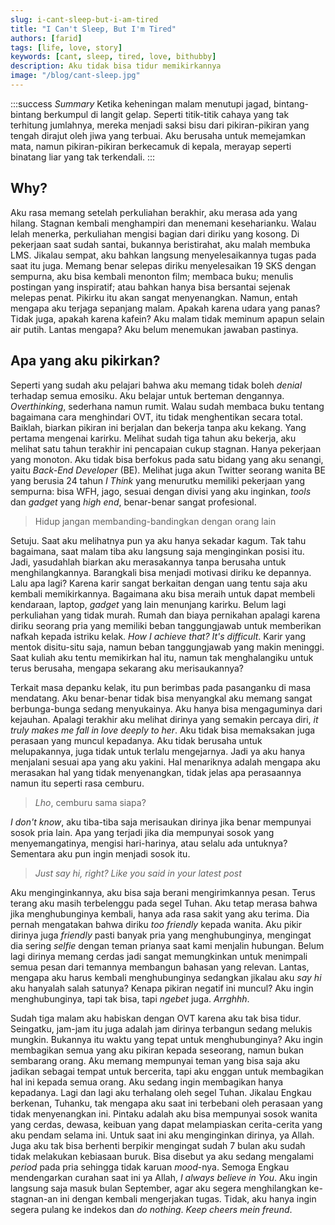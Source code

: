 ```yaml
---
slug: i-cant-sleep-but-i-am-tired
title: "I Can't Sleep, But I'm Tired"
authors: [farid]
tags: [life, love, story]
keywords: [cant, sleep, tired, love, bithubby]
description: Aku tidak bisa tidur memikirkannya
image: "/blog/cant-sleep.jpg"
---
```


:::success _Summary_
Ketika keheningan malam menutupi jagad, bintang-bintang berkumpul di langit gelap. Seperti titik-titik cahaya yang tak terhitung jumlahnya, mereka menjadi saksi bisu dari pikiran-pikiran yang tengah dirajut oleh jiwa yang terbuai. Aku berusaha untuk memejamkan mata, namun pikiran-pikiran berkecamuk di kepala, merayap seperti binatang liar yang tak terkendali.
:::

<!-- truncate -->

## Why?

Aku rasa memang setelah perkuliahan berakhir, aku merasa ada yang hilang. Stagnan kembali menghampiri dan menemani keseharianku. Walau lelah menerka, perkuliahan mengisi bagian dari diriku yang kosong. Di pekerjaan saat sudah santai, bukannya beristirahat, aku malah membuka LMS. Jikalau sempat, aku bahkan langsung menyelesaikannya tugas pada saat itu juga. Memang benar selepas diriku menyelesaikan 19 SKS dengan sempurna, aku bisa kembali menonton film; membaca buku; menulis postingan yang inspiratif; atau bahkan hanya bisa bersantai sejenak melepas penat. Pikirku itu akan sangat menyenangkan. Namun, entah mengapa aku terjaga sepanjang malam. Apakah karena udara yang panas? Tidak juga, apakah karena kafein? Aku malam tidak meminum apapun selain air putih. Lantas mengapa? Aku belum menemukan jawaban pastinya.

## Apa yang aku pikirkan?

Seperti yang sudah aku pelajari bahwa aku memang tidak boleh _denial_ terhadap semua emosiku. Aku belajar untuk berteman dengannya. _Overthinking_, sederhana namun rumit. Walau sudah membaca buku tentang bagaimana cara menghindari OVT, itu tidak menghentikan secara total. Baiklah, biarkan pikiran ini berjalan dan bekerja tanpa aku kekang. Yang pertama mengenai karirku. Melihat sudah tiga tahun aku bekerja, aku melihat satu tahun terakhir ini pencapaian cukup stagnan. Hanya pekerjaan yang monoton. Aku tidak bisa berfokus pada satu bidang yang aku senangi, yaitu _Back-End Developer_ (BE). Melihat juga akun Twitter seorang wanita BE yang berusia 24 tahun _I Think_ yang menurutku memiliki pekerjaan yang sempurna: bisa WFH, jago, sesuai dengan divisi yang aku inginkan, _tools_ dan _gadget_ yang _high end_, benar-benar sangat profesional.

> Hidup jangan membanding-bandingkan dengan orang lain

Setuju. Saat aku melihatnya pun ya aku hanya sekadar kagum. Tak tahu bagaimana, saat malam tiba aku langsung saja menginginkan posisi itu. Jadi, yasudahlah biarkan aku merasakannya tanpa berusaha untuk menghilangkannya. Barangkali bisa menjadi motivasi diriku ke depannya. Lalu apa lagi? Karena karir sangat berkaitan dengan uang tentu saja aku kembali memikirkannya. Bagaimana aku bisa meraih untuk dapat membeli kendaraan, laptop, _gadget_ yang lain menunjang karirku. Belum lagi perkuliahan yang tidak murah. Rumah dan biaya pernikahan apalagi karena diriku seorang pria yang memiliki beban tanggungjawab untuk memberikan nafkah kepada istriku kelak. _How I achieve that? It's difficult_. Karir yang mentok disitu-situ saja, namun beban tanggungjawab yang makin meninggi. Saat kuliah aku tentu memikirkan hal itu, namun tak menghalangiku untuk terus berusaha, mengapa sekarang aku merisaukannya?

Terkait masa depanku kelak, itu pun berimbas pada pasanganku di masa mendatang. Aku benar-benar tidak bisa menyangkal aku memang sangat berbunga-bunga sedang menyukainya. Aku hanya bisa mengaguminya dari kejauhan. Apalagi terakhir aku melihat dirinya yang semakin percaya diri, _it truly makes me fall in love deeply to her_. Aku tidak bisa memaksakan juga perasaan yang muncul kepadanya. Aku tidak berusaha untuk melupakannya, juga tidak untuk terlalu mengejarnya. Jadi ya aku hanya menjalani sesuai apa yang aku yakini. Hal menariknya adalah mengapa aku merasakan hal yang tidak menyenangkan, tidak jelas apa perasaannya namun itu seperti rasa cemburu.

> _Lho_, cemburu sama siapa?

_I don't know_, aku tiba-tiba saja merisaukan dirinya jika benar mempunyai sosok pria lain. Apa yang terjadi jika dia mempunyai sosok yang menyemangatinya, mengisi hari-harinya, atau selalu ada untuknya? Sementara aku pun ingin menjadi sosok itu.

> _Just say hi, right? Like you said in your latest post_

Aku menginginkannya, aku bisa saja berani mengirimkannya pesan. Terus terang aku masih terbelenggu pada segel Tuhan. Aku tetap merasa bahwa jika menghubunginya kembali, hanya ada rasa sakit yang aku terima. Dia pernah mengatakan bahwa diriku _too friendly_ kepada wanita. Aku pikir dirinya juga _friendly_ pasti banyak pria yang menghubunginya, mengingat dia sering _selfie_ dengan teman prianya saat kami menjalin hubungan. Belum lagi dirinya memang cerdas jadi sangat memungkinkan untuk menimpali semua pesan dari temannya membangun bahasan yang relevan. Lantas, mengapa aku harus kembali menghubunginya sedangkan jikalau aku _say hi_ aku hanyalah salah satunya? Kenapa pikiran negatif ini muncul? Aku ingin menghubunginya, tapi tak bisa, tapi _ngebet_ juga. _Arrghhh_.

Sudah tiga malam aku habiskan dengan OVT karena aku tak bisa tidur. Seingatku, jam-jam itu juga adalah jam dirinya terbangun sedang melukis mungkin. Bukannya itu waktu yang tepat untuk menghubunginya? Aku ingin membagikan semua yang aku pikiran kepada seseorang, namun bukan sembarang orang. Aku memang mempunyai teman yang bisa saja aku jadikan sebagai tempat untuk bercerita, tapi aku enggan untuk membagikan hal ini kepada semua orang. Aku sedang ingin membagikan hanya kepadanya. Lagi dan lagi aku terhalang oleh segel Tuhan. Jikalau Engkau berkenan, Tuhanku, tak mengapa aku saat ini terbebani oleh perasaan yang tidak menyenangkan ini. Pintaku adalah aku bisa mempunyai sosok wanita yang cerdas, dewasa, keibuan yang dapat melampiaskan cerita-cerita yang aku pendam selama ini. Untuk saat ini aku menginginkan dirinya, ya Allah. Juga aku tak bisa berhenti berpikir mengingat sudah 7 bulan aku sudah tidak melakukan kebiasaan buruk. Bisa disebut ya aku sedang mengalami _period_ pada pria sehingga tidak karuan _mood_-nya. Semoga Engkau mendengarkan curahan saat ini ya Allah, _I always believe in You_. Aku ingin langsung saja masuk bulan September, agar aku segera menghilangkan ke-stagnan-an ini dengan kembali mengerjakan tugas. Tidak, aku hanya ingin segera pulang ke indekos dan _do nothing_. _Keep cheers mein freund_.
